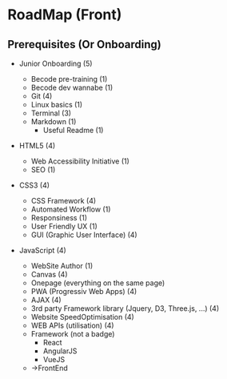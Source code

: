 # RoadMap (Front)

## Prerequisites (Or Onboarding)

- Junior Onboarding (5)
    - Becode pre-training (1)
    - Becode dev wannabe (1)
    - Git (4)
    - Linux basics (1)
    - Terminal (3)
    - Markdown (1)
        - Useful Readme (1)

- HTML5 (4)
    - Web Accessibility Initiative (1)
    - SEO (1)

- CSS3 (4)
    - CSS Framework (4)
    - Automated Workflow (1)
    - Responsiness (1)
    - User Friendly UX (1)
    - GUI (Graphic User Interface) (4)

- JavaScript (4)
    - WebSite Author (1)
    - Canvas (4)
    - Onepage (everything on the same page)
    - PWA (Progressiv Web Apps) (4)
    - AJAX (4)
    - 3rd party Framework library (Jquery, D3, Three.js, ...) (4)
    - Website SpeedOptimisation (4)
    - WEB APIs (utilisation) (4)
    - Framework (not a badge)
        - React
        - AngularJS
        - VueJS
    - ->FrontEnd

